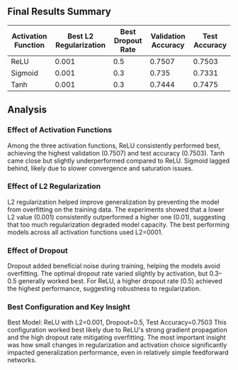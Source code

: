 ## Final Results Summary

| Activation Function | Best L2 Regularization | Best Dropout Rate | Validation Accuracy | Test Accuracy |
|---------------------|------------------------|-------------------|---------------------|---------------|
| ReLU                | 0.001                  | 0.5               | 0.7507              | 0.7503        |
| Sigmoid             | 0.001                  | 0.3               | 0.735               | 0.7331        |
| Tanh                | 0.001                  | 0.3               | 0.7444              | 0.7475        |

## Analysis 

### Effect of Activation Functions

Among the three activation functions, ReLU consistently performed best, achieving the highest validation (0.7507) and test accuracy (0.7503). Tanh came close but slightly underperformed compared to ReLU. Sigmoid lagged behind, likely due to slower convergence and saturation issues.

### Effect of L2 Regularization

L2 regularization helped improve generalization by preventing the model from overfitting on the training data. The experiments showed that a lower L2 value (0.001) consistently outperformed a higher one (0.01), suggesting that too much regularization degraded model capacity. The best performing models across all activation functions used L2=0001.

### Effect of Dropout

Dropout added beneficial noise during training, helping the models avoid overfitting. The optimal dropout rate varied slightly by activation, but 0.3–0.5 generally worked best. For ReLU, a higher dropout rate (0.5) achieved the highest performance, suggesting robustness to regularization.

### Best Configuration and Key Insight

Best Model: ReLU with L2=0.001, Dropout=0.5, Test Accuracy=0.7503
This configuration worked best likely due to ReLU's strong gradient propagation and the high dropout rate mitigating overfitting. The most important insight was how small changes in regularization and activation choice significantly impacted generalization performance, even in relatively simple feedforward networks.